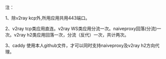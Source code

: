 注：

1、除v2ray kcp外,所用应用共用443端口。

2、v2ray tcp类应用直连。v2ray WS类应用分流一次。naiveproxy回落(分流)一次。v2ray h2类应用回落一次，分流（反代）一次，共计两次。

3、caddy 使用本人github文件，才可以同时支持naiveproxy及v2ray h2方向代理。
